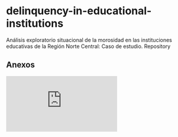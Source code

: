 # delinquency-in-educational-institutions
Análisis exploratorio situacional de la morosidad en las instituciones educativas de la Región Norte Central: Caso de estudio. Repository
## Anexos
![Anexo 1](https://vitmaraliaga.github.io/delinquency-in-educational-institutions/Anexo-1.html)
